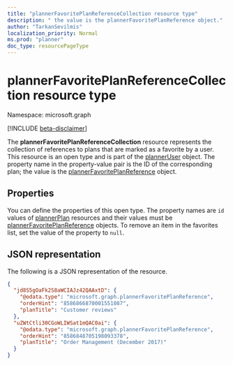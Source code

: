 ```yaml
---
title: "plannerFavoritePlanReferenceCollection resource type"
description: " the value is the plannerFavoritePlanReference object."
author: "TarkanSevilmis"
localization_priority: Normal
ms.prod: "planner"
doc_type: resourcePageType
---
```


# plannerFavoritePlanReferenceCollection resource type

Namespace: microsoft.graph

[!INCLUDE [beta-disclaimer](../../includes/beta-disclaimer.md)]

The **plannerFavoritePlanReferenceCollection** resource represents the collection of references to plans that are marked as a favorite by a user. This resource is an open type and is part of the [plannerUser](planneruser.md) object. The property name in the property-value pair is the ID of the corresponding plan; the value is the [plannerFavoritePlanReference](plannerfavoriteplanreference.md) object.


## Properties
You can define the properties of this open type. The property names are `id` values of [plannerPlan](plannerplan.md) resources and their values must be [plannerFavoritePlanReference](plannerfavoriteplanreference.md) objects. To remove an item in the favorites list, set the value of the property to `null`.


## JSON representation

The following is a JSON representation of the resource.

<!-- {
  "blockType": "resource",
  "optionalProperties": [

  ],
  "@odata.type": "microsoft.graph.plannerFavoritePlanReferenceCollection"
}-->

```json
{
  "jd8S5gOaFk2S8aWCIAJz42QAAxtD": {
    "@odata.type": "microsoft.graph.plannerFavoritePlanReference",
    "orderHint": "8586866870001551087",
    "planTitle": "Customer reviews"
  },
  "uZWtCtli30CGoWLIWSat1mQAC0ai": {
    "@odata.type": "microsoft.graph.plannerFavoritePlanReference",
    "orderHint": "8586848705198093378",
    "planTitle": "Order Management (December 2017)"
  }
}
```

<!-- uuid: 8fcb5dbc-d5aa-4681-8e31-b001d5168d79
2015-10-25 14:57:30 UTC -->
<!--
{
  "type": "#page.annotation",
  "description": "plannerFavoritePlanReferenceCollection resource",
  "keywords": "",
  "section": "documentation",
  "tocPath": "",
  "suppressions": []
}
-->


